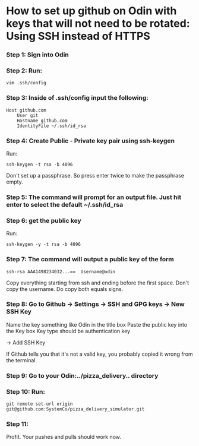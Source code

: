 # How to set up github on Odin with keys that will not need to be rotated: Using SSH instead of HTTPS

### Step 1: Sign into Odin
### Step 2: Run: 

    vim .ssh/config

### Step 3: Inside of .ssh/config input the following:

    Host github.com
        User git
        Hostname github.com
        IdentityFile ~/.ssh/id_rsa

### Step 4: Create Public - Private key pair using ssh-keygen
Run:

    ssh-keygen -t rsa -b 4096

Don't set up a passphrase. 
So press enter twice to make the passphrase empty.

### Step 5: The command will prompt for an output file. Just hit enter to select the default ~/.ssh/id_rsa

### Step 6: get the public key
Run:

    ssh-keygen -y -t rsa -b 4096

### Step 7: The command will output a public key of the form 

    ssh-rsa AAA1498234032...==  Username@odin

Copy everything starting from      ssh      and ending before the first space. Don't copy the username. Do copy both equals signs.

### Step 8: Go to Github -> Settings -> SSH and GPG keys -> New SSH Key

Name the key something like Odin in the title box
Paste the public key into the Key box
Key type should be authentication key

-> Add SSH Key

If Github tells you that it's not a valid key, you probably copied it wrong from the terminal. 

### Step 9: Go to your Odin:../pizza_delivery..  directory

### Step 10: Run:

    git remote set-url origin git@github.com:SystemCo/pizza_delivery_simulator.git

### Step 11:
Profit. Your pushes and pulls should work now. 

